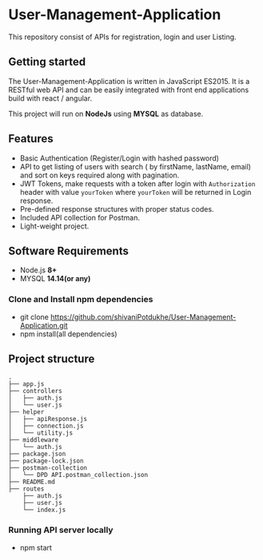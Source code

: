 # User-Management-Application
This repository consist of APIs for registration, login and user Listing.

## Getting started

The User-Management-Application is written in JavaScript ES2015. It is a RESTful web API and can be easily integrated with front end applications build with react / angular.

This project will run on **NodeJs** using **MYSQL** as database.

## Features

-   Basic Authentication (Register/Login with hashed password)
-   API to get listing of users with search ( by firstName, lastName, email) and sort on keys required along with pagination.
-   JWT Tokens, make requests with a token after login with `Authorization` header with value `yourToken` where `yourToken` will be returned in Login response.
-   Pre-defined response structures with proper status codes.
-   Included API collection for Postman.
-   Light-weight project.

## Software Requirements

-   Node.js **8+**
-   MYSQL **14.14(or any)**

### Clone and Install npm dependencies

- git clone https://github.com/shivaniPotdukhe/User-Management-Application.git
- npm install(all dependencies)

## Project  structure
```
.
├── app.js
├── controllers
│   ├── auth.js
│   └── user.js
├── helper
│   ├── apiResponse.js
│   ├── connection.js
│   └── utility.js
├── middleware
│   └── auth.js
├── package.json
├── package-lock.json
├── postman-collection
│   └── DPD API.postman_collection.json
├── README.md
├── routes
    ├── auth.js
    ├── user.js
    └── index.js

```

### Running  API server locally
- npm start
